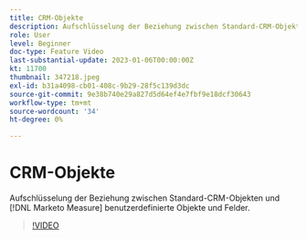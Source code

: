 ```yaml
---
title: CRM-Objekte
description: Aufschlüsselung der Beziehung zwischen Standard-CRM-Objekten und [!DNL Marketo Measure] benutzerdefinierte Objekte und Felder.
role: User
level: Beginner
doc-type: Feature Video
last-substantial-update: 2023-01-06T00:00:00Z
kt: 11700
thumbnail: 347218.jpeg
exl-id: b31a4098-cb01-408c-9b29-28f5c139d3dc
source-git-commit: 9e38b740e29a827d5d64ef4e7fbf9e18dcf30643
workflow-type: tm+mt
source-wordcount: '34'
ht-degree: 0%

---
```


# CRM-Objekte

Aufschlüsselung der Beziehung zwischen Standard-CRM-Objekten und [!DNL Marketo Measure] benutzerdefinierte Objekte und Felder.

>[!VIDEO](https://video.tv.adobe.com/v/347218/?quality=12&learn=on)
